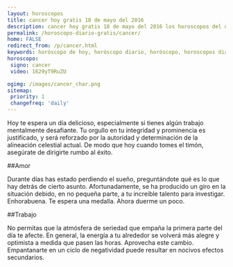 ```yaml
---
layout: horoscopos
title: cancer hoy gratis 18 de mayo del 2016 
description: cancer hoy gratis 18 de mayo del 2016 los horoscopos del dia, amor, trabajo, vida personal. Todas las predicciones para cancer gratis. Ahora Tambien podes consultar el Oraculo SI o NO http://horoscopo-del-dia.com/oraculo-si-no/ 
permalink: /horoscopo-diario-gratis/cancer/
home: FALSE
redirect_from: /p/cancer.html
keywords: horóscopo de hoy, horóscopo diario, horóscopo, horoscopos diarios gratis del dia de hoy, horóscopo diario gratis,horóscopo 2016, horóscopo esperanza gracia, horoscopo cancer hoy, horoscop, horóscopos gratis, horoscopo cancer, horoscopo cancer 2016, Tarot, Astrologia, Zodíaco, cancer, horoscopo gratis
horoscopo:
 signo: cancer
 video: 1629yT9RuZU

ogimg: /images/cancer_char.png
sitemap:
 priority: 1
 changefreq: 'daily'
---
```



Hoy te espera un día delicioso, especialmente si tienes algún trabajo mentalmente desafiante. Tu orgullo en tu integridad y prominencia es justificado, y será reforzado por la autoridad y determinación de la alineación celestial actual. De modo que hoy cuando tomes el timón, asegúrate de dirigirte rumbo al éxito.

##Amor

Durante días has estado perdiendo el sueño, preguntándote qué es lo que hay detrás de cierto asunto. Afortunadamente, se ha producido un giro en la situación debido, en no pequeña parte, a tu increíble talento para investigar. Enhorabuena. Te espera una medalla. Ahora duerme un poco.

##Trabajo

No permitas que la atmósfera de seriedad que empaña la primera parte del día te afecte. En general, la energía a tu alrededor se volverá más alegre y optimista a medida que pasen las horas. Aprovecha este cambio. Empantanarte en un ciclo de negatividad puede resultar en nocivos efectos secundarios.